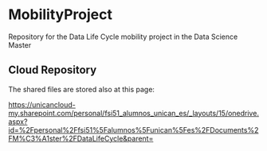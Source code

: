 # MobilityProject
Repository for the Data Life Cycle mobility project in the Data Science Master

## Cloud Repository

The shared files are stored also at this page:

  https://unicancloud-my.sharepoint.com/personal/fsi51_alumnos_unican_es/_layouts/15/onedrive.aspx?id=%2Fpersonal%2Ffsi51%5Falumnos%5Funican%5Fes%2FDocuments%2FM%C3%A1ster%2FDataLifeCycle&parent=

